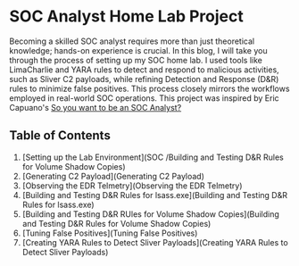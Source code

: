 # SOC Analyst Home Lab Project
Becoming a skilled SOC analyst requires more than just theoretical knowledge; hands-on experience is crucial. In this blog, I will take you through the process of setting up my SOC home lab. I used tools like LimaCharlie and YARA rules to detect and respond to malicious activities, such as Sliver C2 payloads, while refining Detection and Response (D&R) rules to minimize false positives. This process closely mirrors the workflows employed in real-world SOC operations. This project was inspired by Eric Capuano's [So you want to be an SOC Analyst?](https://blog.ecapuano.com/p/so-you-want-to-be-a-soc-analyst-part)

## Table of Contents
1. [Setting up the Lab Environment](SOC
/Building and Testing D&R Rules for Volume Shadow Copies)
2. [Generating C2 Payload](Generating C2 Payload)
3. [Observing the EDR Telmetry](Observing the EDR Telmetry)
4. [Building and Testing D&R Rules for lsass.exe](Building and Testing D&R Rules for lsass.exe)
5. [Building and Testing D&R RUles for Volume Shadow Copies](Building and Testing D&R Rules for Volume Shadow Copies)
6. [Tuning False Positives](Tuning False Positives)
7. [Creating YARA Rules to Detect Sliver Payloads](Creating YARA Rules to Detect Sliver Payloads)


